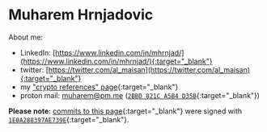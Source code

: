# Muharem Hrnjadovic

About me:

* LinkedIn: [https://www.linkedin.com/in/mhrnjad/](https://www.linkedin.com/in/mhrnjad/){:target="_blank"}
* twitter: [https://twitter.com/al_maisan](https://twitter.com/al_maisan){:target="_blank"}
* my ["crypto references" page](https://gitlab.com/al-maisan/cp/-/wikis/home){:target="_blank"}
* proton mail: [muharem@pm.me](mailto:muharem@pm.me) ([`2BBD 821C A5B4 D35B`](https://pgp.surfnet.nl/pks/lookup?op=vindex&fingerprint=on&search=0x2BBD821CA5B4D35B){:target="_blank"})


**Please note**: [commits to this page](https://github.com/al-maisan/bcfail/commits/master){:target="_blank"} were signed with [`1E0A288397AE739E`](https://keys.openpgp.org/vks/v1/by-fingerprint/753B6ECF2B458FF3D19D568C1E0A288397AE739E){:target="_blank"}.
